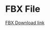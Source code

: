 # FBX File  

[FBX Download link](https://drive.google.com/drive/folders/1XBO3z_EYu55aH2TDICRsYks6NaLgTxzO?usp=sharing)  
